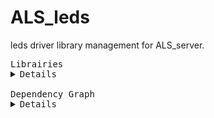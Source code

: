 # ALS_leds

leds driver library management for ALS_server.


<pre>
Librairies
<details>
ALS_leds                        = https://github.com/AdriLighting/ALS_leds
ALS_matrixRGB                   = https://github.com/AdriLighting/ALS_matrixRGB
ALS_neomatrix                   = https://github.com/AdriLighting/ALS_neomatrix

esp8266/arduino                 = https://github.com/esp8266/Arduino/tree/master/libraries

Adafruit BusIO                  = https://github.com/adafruit/Adafruit_BusIO
FastLED                         = https://github.com/FastLED/FastLED
EspSoftwareSerial               = https://github.com/plerup/espsoftwareserial
FastLED NeoMatrix               = https://github.com/marcmerlin/FastLED_NeoMatrix
Framebuffer GFX                 = https://github.com/marcmerlin/Framebuffer_GFX
Adafruit GFX Library            = https://github.com/adafruit/Adafruit-GFX-Library
</details>
Dependency Graph
<details>
|-- [Adafruit BusIO] 1.4.1
|   |-- [Wire] 1.0
|   |-- [SPI] 1.0
|-- [Wire] 1.0
|-- [ALS_leds] 1.0.0
|   |-- [ALS_matrixRGB] 1.0.0
|   |   |-- [FastLED] 3.3.3
|   |   |   |-- [SPI] 1.0
|   |   |   |-- [EspSoftwareSerial] 6.8.5
|   |-- [ALS_neomatrix] 1.0.0
|   |   |-- [FastLED] 3.3.3
|   |   |   |-- [SPI] 1.0
|   |   |   |-- [EspSoftwareSerial] 6.8.5
|   |   |-- [FastLED NeoMatrix] 1.1
|   |   |   |-- [Framebuffer GFX] 1.0
|   |   |   |   |-- [Adafruit GFX Library] 1.10.2
|   |   |   |   |   |-- [Adafruit BusIO] 1.4.1
|   |   |   |   |   |   |-- [Wire] 1.0
|   |   |   |   |   |   |-- [SPI] 1.0
|   |   |   |   |   |-- [Wire] 1.0
|   |   |   |   |   |-- [SPI] 1.0
|   |   |   |   |-- [FastLED] 3.3.3
|   |   |   |   |   |-- [SPI] 1.0
|   |   |   |   |   |-- [EspSoftwareSerial] 6.8.5
|   |   |   |-- [Adafruit GFX Library] 1.10.2
|   |   |   |   |-- [Adafruit BusIO] 1.4.1
|   |   |   |   |   |-- [Wire] 1.0
|   |   |   |   |   |-- [SPI] 1.0
|   |   |   |   |-- [Wire] 1.0
|   |   |   |   |-- [SPI] 1.0
|   |   |   |-- [FastLED] 3.3.3
|   |   |   |   |-- [SPI] 1.0
|   |   |   |   |-- [EspSoftwareSerial] 6.8.5
|   |-- [FastLED] 3.3.3
|   |   |-- [SPI] 1.0
|   |   |-- [EspSoftwareSerial] 6.8.5</details>
</pre>
